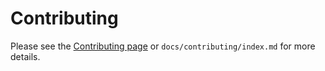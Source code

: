 # Contributing

Please see the [Contributing page](https://jatic.pages.jatic.net/internal_docs/contributing/) or `docs/contributing/index.md` for more details.
